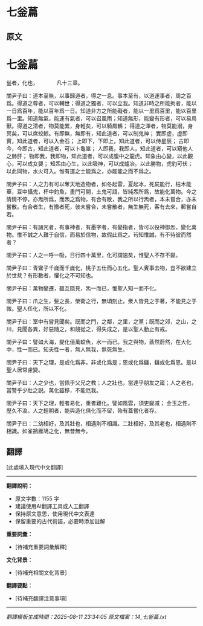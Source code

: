 # 七釡萹

## 原文

# 七釡萹

釡者，化也，　　　　凡十三章。

關尹子曰：道本至無，以事歸道者，得之一息。事本至有，以道運事者，周之百爲。得道之尊者，可以輔世；得道之獨者，可以立我。知道非時之所能拘者，能以一日爲百年，能以百年爲一日。知道非方之所能礙者，能以一里爲百里，能以百里爲一里。知道無氣，能運有氣者，可以召風雨；知道無形，能變有形者，可以易鳥獸。得道之清者，物莫能累，身輕矣，可以騎鳳鶴； 得道之渾者，物莫能溺，身冥矣，可以席蛟鯨。有即無，無即有，知此道者，可以制鬼神； 實即虚，虚即實，知此道者，可以入金石； 上即下，下即上，知此道者，可以侍星辰； 古即今，今即古，知此道者，可以卜龜筮； 人即我，我即人，知此道者，可以窺他人之肺肝； 物即我，我即物，知此道者，可以成腹中之龍虎。知象由心變，以此觀心，可以成女嬰； 知炁由心生，以此吸神，可以成爐冶。以此勝物，虎豹可伏； 以此同物，水火可入。惟有道之士能爲之，亦能能之而不爲之。

關尹子曰：人之力有可以奪天地造物者，如冬起雷，夏起冰，死屍能行，枯木能華，豆中攝鬼，杯中釣魚，畫門可開，土鬼可語，皆純炁所爲，故能化萬物。今之情情不停，亦炁所爲，而炁之爲物，有合有散，我之所以行炁者，本未嘗合，亦未嘗散。有合者生，有撤者死，彼未嘗合，未嘗散者，無生無死，客有去來，郵嘗自若。

關尹子曰：有誦咒者，有事神者，有墨字者，有變指者，皆可以役神御炁，變化萬物。惟不誠之人難于自信，而易於信物，故假此爲之。茍知惟誠，有不待彼而然者？

關尹子曰：人之一呼一吸，日行四十萬里，化可謂速矣，惟聖人不存不變。

關尹子曰：青鸞子千𡻕而千𡻕化，桃子五仕而心五化。聖人賓事去物，豈不欲建立於世㢤？有形數者，懼化之不可知也。

關尹子曰：萬物變遷，雖互隱見，炁一而已，惟聖人知一而不化。

關尹子曰：爪之生，髮之長，榮衛之行，無頃刻止。衆人皆見之于著，不能見之于微。聖人任化，所以不化。

關尹子曰：室中有嘗見聞矣。既而之門，之鄰，之里，之黨；既而之郊，之山，之川，見聞各異，好惡隨之，和競從之，得失成之，是以聖人動止有戒。

關尹子曰：譬如大海，變化億萬蛟魚，水一而已。我之與物，蓊然蔚然，在大化中，性一而已。知夫性一者，無人無我，無死無生。

關尹子曰：天下之理，是或化爲非，非或化爲是；恩或化爲讎，讎或化爲恩。是以聖人居常慮變。

關尹子曰：人之少也，當佩乎父兄之教；人之壯也，當達乎朋友之箴；人之老也，當警乎少壯之説。萬化雖移，不能厄我。

關尹子曰：天下之理，輕者易化，重者難化。譬如風雲，須吏變㓕； 金玉之性，歷久不渝。人之輕眀者，能與造化俱化而不留，殆有蓋嘗化者存。

關尹子曰：二幼相好，及其壯也，相遇則不相識。二壯相好，及其老也，相遇則不相識。如雀鵅雁鳩之化，無昔無今。

## 翻譯

[此處填入現代中文翻譯]

---

**翻譯說明：**
- 原文字數：1155 字
- 建議使用AI翻譯工具或人工翻譯
- 保持原文意思，使用現代中文表達
- 保留重要的古代術語，必要時添加註解

**重要詞彙：**
- [待補充重要詞彙解釋]

**文化背景：**
- [待補充相關文化背景]

**翻譯要點：**
- [待補充翻譯注意事項]

---
*翻譯模板生成時間：2025-08-11 23:34:05*
*原文檔案：14_七釡萹.txt*
